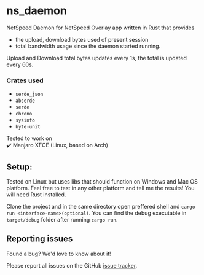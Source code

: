 # ns_daemon
NetSpeed Daemon for NetSpeed Overlay app written in Rust that provides 
- the upload, download bytes used of present session 
- total bandwidth usage since the daemon started running. 

Upload and Download total bytes updates every 1s, the total is updated every 60s.

### Crates used
- `serde_json`
- `abserde`
- `serde`
- `chrono`
- `sysinfo `
- `byte-unit `

Tested to work on  
✔️ Manjaro XFCE (Linux, based on Arch)  
  
## Setup:
Tested on Linux but uses libs that should function on Windows and Mac OS platform. Feel free to test in any other platform and tell me the results! You will need Rust installed.

Clone the project and in the same directory open preffered shell and `cargo run <interface-name>(optional)`. You can find the debug executable in `target/debug` folder after running `cargo run`.
  
## Reporting issues

Found a bug? We'd love to know about it!

Please report all issues on the GitHub [issue tracker][issues].

[issues]: https://github.com/visnkmr/ns_daemon/issues
